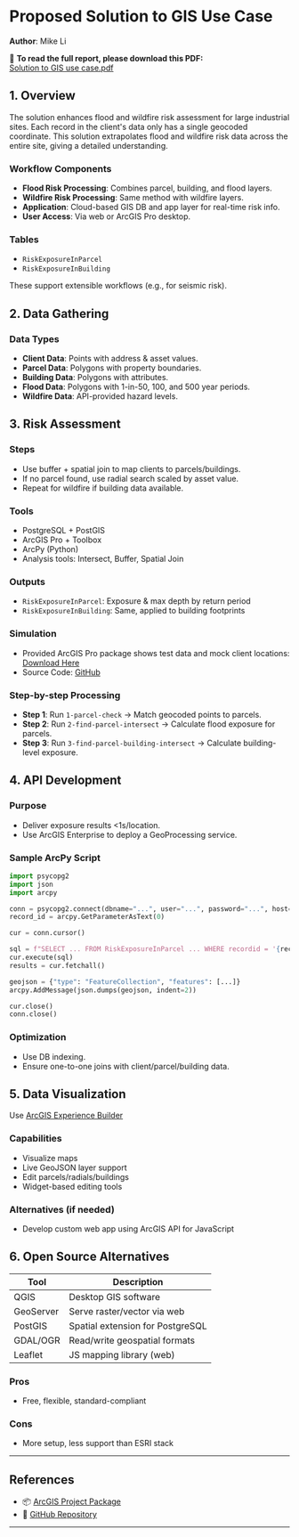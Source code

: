 # Proposed Solution to GIS Use Case

**Author**: Mike Li


📄 **To read the full report, please download this PDF:**  
[Solution to GIS use case.pdf](Solution%20to%20GIS%20use%20case.pdf)


## 1. Overview

The solution enhances flood and wildfire risk assessment for large industrial sites. Each record in the client's data only has a single geocoded coordinate. This solution extrapolates flood and wildfire risk data across the entire site, giving a detailed understanding.

### Workflow Components

- **Flood Risk Processing**: Combines parcel, building, and flood layers.
- **Wildfire Risk Processing**: Same method with wildfire layers.
- **Application**: Cloud-based GIS DB and app layer for real-time risk info.
- **User Access**: Via web or ArcGIS Pro desktop.

### Tables

- `RiskExposureInParcel`
- `RiskExposureInBuilding`

These support extensible workflows (e.g., for seismic risk).

## 2. Data Gathering

### Data Types

- **Client Data**: Points with address & asset values.
- **Parcel Data**: Polygons with property boundaries.
- **Building Data**: Polygons with attributes.
- **Flood Data**: Polygons with 1-in-50, 100, and 500 year periods.
- **Wildfire Data**: API-provided hazard levels.

## 3. Risk Assessment

### Steps

- Use buffer + spatial join to map clients to parcels/buildings.
- If no parcel found, use radial search scaled by asset value.
- Repeat for wildfire if building data available.

### Tools

- PostgreSQL + PostGIS
- ArcGIS Pro + Toolbox
- ArcPy (Python)
- Analysis tools: Intersect, Buffer, Spatial Join

### Outputs

- `RiskExposureInParcel`: Exposure & max depth by return period
- `RiskExposureInBuilding`: Same, applied to building footprints

### Simulation

- Provided ArcGIS Pro package shows test data and mock client locations:
  [Download Here](https://drive.google.com/file/d/1Bj1kWwZXSbKFD6Ia3-43R2icX52sx1c3/view)
- Source Code: [GitHub](https://github.com/webtrackerxy/gis-check-parcel-in-flooding)

### Step-by-step Processing

- **Step 1**: Run `1-parcel-check` → Match geocoded points to parcels.
- **Step 2**: Run `2-find-parcel-intersect` → Calculate flood exposure for parcels.
- **Step 3**: Run `3-find-parcel-building-intersect` → Calculate building-level exposure.

## 4. API Development

### Purpose

- Deliver exposure results <1s/location.
- Use ArcGIS Enterprise to deploy a GeoProcessing service.

### Sample ArcPy Script

```python
import psycopg2
import json
import arcpy

conn = psycopg2.connect(dbname="...", user="...", password="...", host="...")
record_id = arcpy.GetParameterAsText(0)

cur = conn.cursor()

sql = f"SELECT ... FROM RiskExposureInParcel ... WHERE recordid = '{record_id}'"
cur.execute(sql)
results = cur.fetchall()

geojson = {"type": "FeatureCollection", "features": [...]}
arcpy.AddMessage(json.dumps(geojson, indent=2))

cur.close()
conn.close()
```

### Optimization

- Use DB indexing.
- Ensure one-to-one joins with client/parcel/building data.

## 5. Data Visualization

Use [ArcGIS Experience Builder](https://www.esri.com/en-us/arcgis/products/arcgis-experience-builder/overview)

### Capabilities

- Visualize maps
- Live GeoJSON layer support
- Edit parcels/radials/buildings
- Widget-based editing tools

### Alternatives (if needed)

- Develop custom web app using ArcGIS API for JavaScript

## 6. Open Source Alternatives

| Tool       | Description                         |
|------------|-------------------------------------|
| QGIS       | Desktop GIS software                |
| GeoServer  | Serve raster/vector via web         |
| PostGIS    | Spatial extension for PostgreSQL    |
| GDAL/OGR   | Read/write geospatial formats       |
| Leaflet    | JS mapping library (web)            |

### Pros

- Free, flexible, standard-compliant

### Cons

- More setup, less support than ESRI stack

---

## References

- 📦 [ArcGIS Project Package](https://drive.google.com/file/d/1Bj1kWwZXSbKFD6Ia3-43R2icX52sx1c3/view)
- 🧠 [GitHub Repository](https://github.com/webtrackerxy/gis-check-parcel-in-flooding)

---
